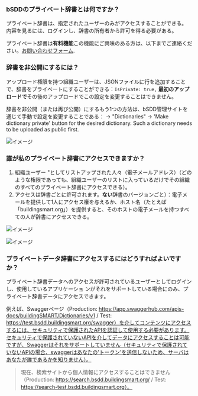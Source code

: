 ### bSDDのプライベート辞書とは何ですか？
プライベート辞書は、指定されたユーザーのみがアクセスすることができる。 内容を見るには、ログインし、辞書の所有者から許可を得る必要がある。 

プライベート辞書は**有料機能**この機能にご興味のある方は、以下までご連絡ください。[お問い合わせフォーム](https://share.hsforms.com/1RtgbtGyIQpCd7Cdwt2l67A2wx5h).  

### 辞書を非公開にするには？
アップロード権限を持つ組織ユーザーは、JSONファイルに行を追加することで、辞書をプライベートにすることができる：`IsPrivate: true,` **最初のアップロードで**その後のアップロードでこの設定を変更することはできません。

辞書を非公開（または再び公開）にするもう1つの方法は、bSDD管理サイトを通じて手動で設定を変更することである：
→ "Dictionaries" → 'Make dictionary private' button for the desired dictionary. Such a dictionary needs to be uploaded as public first.

![イメージ](https://github.com/buildingSMART/bSDD/assets/22922395/771ce6f5-45ab-4704-ad36-ba2670664654)


### 誰が私のプライベート辞書にアクセスできますか？
1. 組織ユーザー "としてリストアップされた人々（電子メールアドレス）（どのような権限であっても、組織ユーザーのリストに入っているだけでその組織のすべてのプライベート辞書にアクセスできる）。
2. アクセスは辞書ごとに許可されます。**ない**辞書のバージョンごと）：電子メールを提供して1人にアクセス権を与えるか、ホスト名（たとえば「buildingsmart.org」）を提供すると、そのホストの電子メールを持つすべての人が辞書にアクセスできる。

![イメージ](https://github.com/buildingSMART/bSDD/assets/22922395/8792271b-724e-4993-b400-b61b2ee263c0)

![イメージ](https://github.com/buildingSMART/bSDD/assets/22922395/517fc34e-020f-4e91-9b67-83a132a9e0e4)

### プライベートデータ辞書にアクセスするにはどうすればよいですか？
プライベート辞書データへのアクセスが許可されているユーザーとしてログインし、使用しているアプリケーショ ンがそれをサポートしている場合にのみ、プライベート辞書データにアクセスできます。

例えば、Swaggerページ（Production: https://app.swaggerhub.com/apis-docs/buildingSMART/Dictionaries/v1 / Test: https://test.bsdd.buildingsmart.org/swagger）を介してコンテンツにアクセスするには、セキュリティで保護されたAPIを認証して使用する必要があります。セキュリティで保護されていないAPIを介してデータにアクセスすることは可能ですが、Swaggerはそれをサポートしていません（セキュリティで保護されていないAPIの場合、swaggerはあなたの'トークン'を送信しないため、サーバはあなたが誰であるかを知りません）。

> 現在、検索サイトから個人情報にアクセスすることはできません（Production: https://search.bsdd.buildingsmart.org/ / Test: https://search-test.bsdd.buildingsmart.org）。
